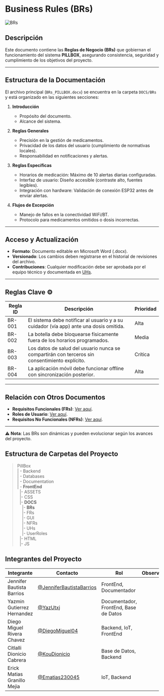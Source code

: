 # Business Rules (BRs) 
![BRs](https://img.shields.io/badge/Requerimientos-BRs-6A1B9A?style=flat&logo=bookstack&logoColor=white)


## Descripción  
Este documento contiene las **Reglas de Negocio (BRs)** que gobiernan el funcionamiento del sistema **PILLBOX**, asegurando consistencia, seguridad y cumplimiento de los objetivos del proyecto.  

---

## Estructura de la Documentación  
El archivo principal (`BRs_PILLBOX.docx`) se encuentra en la carpeta `DOCS/BRs` y está organizado en las siguientes secciones:  

1. **Introducción**  
   - Propósito del documento.  
   - Alcance del sistema.  

2. **Reglas Generales**  
   - Precisión en la gestión de medicamentos.  
   - Privacidad de los datos del usuario (cumplimiento de normativas locales).  
   - Responsabilidad en notificaciones y alertas.  

3. **Reglas Específicas**  
   - Horarios de medicación: Máximo de 10 alertas diarias configuradas.  
   - Interfaz de usuario: Diseño accesible (contraste alto, fuentes legibles).  
   - Integración con hardware: Validación de conexión ESP32 antes de enviar alertas.  

4. **Flujos de Excepción**  
   - Manejo de fallos en la conectividad WiFi/BT.  
   - Protocolo para medicamentos omitidos o dosis incorrectas.  

---

## Acceso y Actualización  
- **Formato**: Documento editable en Microsoft Word (.docx).  
- **Versionado**: Los cambios deben registrarse en el historial de revisiones del archivo.  
- **Contribuciones**: Cualquier modificación debe ser aprobada por el equipo técnico y documentada en [UHs](DOCS/UHs).  

---

## Reglas Clave ⚙️  
| Regla ID | Descripción | Prioridad |  
|----------|-------------|-----------|  
| BR-001 | El sistema debe notificar al usuario y a su cuidador (vía app) ante una dosis omitida. | Alta |  
| BR-002 | La botella debe bloquearse físicamente fuera de los horarios programados. | Media |  
| BR-003 | Los datos de salud del usuario nunca se compartirán con terceros sin consentimiento explícito. | Crítica |  
| BR-004 | La aplicación móvil debe funcionar offline con sincronización posterior. | Alta |  

---

## Relación con Otros Documentos  
- **Requisitos Funcionales (FRs)**: [Ver aquí](DOCS/FRs).  
- **Roles de Usuario**: [Ver aquí](DOCS/UserRoles).  
- **Requisitos No Funcionales (NFRs)**: [Ver aquí](DOCS/NFRs).  

---

⚠️ **Nota**: Las BRs son dinámicas y pueden evolucionar según los avances del proyecto.  


## Estructura de Carpetas del Proyecto

>PillBox<br>
>| - Backend <br>
>| - Databases<br>
>| - Documentation<br>
>| - **FrontEnd** <br>
> &nbsp;&nbsp;|- ASSETS<br>
> &nbsp;&nbsp;|- CSS<br>
> &nbsp;&nbsp;|- **DOCS**<br>
> &nbsp;&nbsp;&nbsp;&nbsp;|- **BRs**<br>
> &nbsp;&nbsp;&nbsp;&nbsp;|- FRs<br>
> &nbsp;&nbsp;&nbsp;&nbsp;|- GUI<br>
> &nbsp;&nbsp;&nbsp;&nbsp;|- NFRs<br>
> &nbsp;&nbsp;&nbsp;&nbsp;|- UHs<br>
> &nbsp;&nbsp;&nbsp;&nbsp;|- UserRoles<br>
> &nbsp;&nbsp;|- HTML<br>
> &nbsp;&nbsp;|- JS<br>


## Integrantes del Proyecto

| Integrante                | Contacto                                                   | Rol                      | Observaciones |
|---------------------------|------------------------------------------------------------|--------------------------|---------------|
| Jennifer Bautista Barrios  | [@JenniferBautistaBarrios](https://github.com/JenniferBautistaBarrios)  | FrontEnd, Documentador   |               |
| Yazmin Gutierrez Hernandez | [@YazUtxj](https://github.com/YazUtxj)                     | Documentador, FrontEnd, Base de Datos |               |
| Diego Miguel Rivera Chavez | [@DiegoMiguel04](https://github.com/DiegoMiguel04)         | Backend, IoT, FrontEnd   |               |
| Citlalli Dionicio Cabrera | [@KouDionicio](https://github.com/KouDionicio)             | Base de Datos, Backend   |               |
| Erick Matias Granillo Mejia| [@Ematias230045](https://github.com/Ematias230045)         | IoT, Backend             |               |